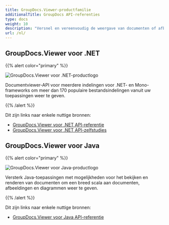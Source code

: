 ```yaml
---
title: GroupDocs.Viewer-productfamilie
additionalTitle: GroupDocs API-referenties
type: docs
weight: 10
description: "Versnel en vereenvoudig de weergave van documenten of afbeeldingen in elke platformonafhankelijke toepassing met onze native GroupDocs.Viewer API's voor .NET en Java"
url: /nl/
---
```


## GroupDocs.Viewer voor .NET

{{% alert color="primary" %}} 

![GroupDocs.Viewer voor .NET-productlogo](../gdocs_net.png)

Documentviewer-API voor meerdere indelingen voor .NET- en Mono-frameworks om meer dan 170 populaire bestandsindelingen vanuit uw toepassingen weer te geven.

{{% /alert %}} 

Dit zijn links naar enkele nuttige bronnen:

- [GroupDocs.Viewer voor .NET API-referentie](/viewer/nl/net/)
- [GroupDocs.Viewer voor .NET API-zelfstudies](/tutorials/viewer/nl/net/)


## GroupDocs.Viewer voor Java

{{% alert color="primary" %}}

![GroupDocs.Viewer voor Java-productlogo](../gdocs_java.png)

Versterk Java-toepassingen met mogelijkheden voor het bekijken en renderen van documenten om een breed scala aan documenten, afbeeldingen en diagrammen weer te geven.

{{% /alert %}}

Dit zijn links naar enkele nuttige bronnen:

- [GroupDocs.Viewer voor Java API-referentie](/viewer/java/)
